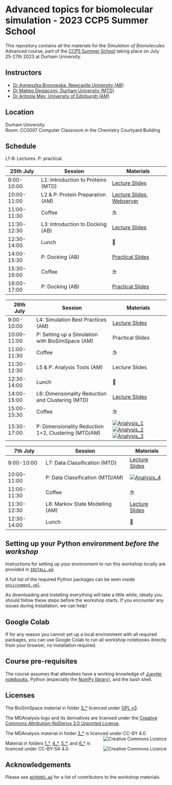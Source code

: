 # Advanced topics for biomolecular simulation - 2023 CCP5 Summer School 

This repository contains all the materials for the *Simulation of Biomolecules* Advanced course, part of the [CCP5 Summer School](https://summer2023.ccp5.ac.uk/#projects_timetable) taking place on July 25-27th 2023 at Durham University.

## Instructors
  
- [Dr Agnieszka Bronowska, Newcastle University (AB)](https://www.ncl.ac.uk/nes/people/profile/agnieszkabronowska.html)     
- [Dr Matteo Degiacomi, Durham University (MTD)](https://degiacomi.org)
- [Dr Antonia Mey, University of Edinburgh (AM)](https://mey-research.org/)  

## Location
Durham University    
Room: CC0007 Computer Classroom in the Chemistry Courtyard Building


## Schedule

L1-8: Lectures. P: practical.

| 25th July   | Session                            | Materials |
|-------------|------------------------------------|-----------|
| 9:00-10:00  | L1: Introduction to Proteins (MTD) | [Lecture Slides](https://github.com/CCPBioSim/CCP5_Simulation_of_BioMolecules/blob/main/1_Introduction/Lecture_1_introduction.pdf) | 
| 10:00-11:00 | L2 & P: Protein Preparation (AM) | [Lecture Slides](https://github.com/CCPBioSim/CCP5_Simulation_of_BioMolecules/blob/main/1_Introduction/Lecture_2_protein_prep.pdf), [Webserver](https://server.poissonboltzmann.org/pdb2pqr)|
| 11:00-11:30 | Coffee                             | [☕](https://www.youtube.com/channel/UCMb0O2CdPBNi-QqPk5T3gsQ) |
| 11:30-12:30 | L3: Introduction to Docking (AB)   | [Lecture Slides](https://github.com/CCPBioSim/CCP5_Simulation_of_BioMolecules/blob/main/2_Docking/Lecture_3_docking.pdf) |
| 12:30-14:00 | Lunch                              | 🍝 |
| 14:00-15:30 | P: Docking (AB)                    | [Practical Slides](https://github.com/CCPBioSim/CCP5_Simulation_of_BioMolecules/blob/main/2_Docking/Docking_Practicals.pdf) |
| 15:30-16:00 | Coffee                             | [☕](https://www.youtube.com/channel/UCMb0O2CdPBNi-QqPk5T3gsQ) |
| 16:00-17:00 | P: Docking (AB)                    | [Practical Slides](https://github.com/CCPBioSim/CCP5_Simulation_of_BioMolecules/blob/main/2_Docking/Docking_Practicals.pdf) |


|  26th July  | Session                                             | Materials |
|-------------|-----------------------------------------------------|-----------|
| 9:00-10:00  | L4: Simulation Best Practices (AM)                  | [Lecture Slides](https://github.com/CCPBioSim/CCP5_Simulation_of_BioMolecules/blob/main/3_Simulation_Setup/Lecture_4_Simulation_setup.pdf) | 
| 10:00-11:00 | P: Setting up a Simulation with BioSimSpace (AM)    | Practical Slides |
| 11:00-11:30 | Coffee                                              | [☕](https://www.youtube.com/channel/UCMb0O2CdPBNi-QqPk5T3gsQ) |
| 11:30-12:30 | L5 & P: Analysis Tools (AM)                         | Lecture Slides |
| 12:30-14:00 | Lunch                                               | 🍝 |
| 14:00-15:00 | L6: Dimensionality Reduction and Clustering (MTD) | [Lecture Slides](https://github.com/CCPBioSim/CCP5_Simulation_of_BioMolecules/blob/main/4_Analysis_DR_clustering/Lecture_6_DR_Clustering.pdf) |
| 15:00-15:30 | Coffee                                              | [☕](https://www.youtube.com/channel/UCMb0O2CdPBNi-QqPk5T3gsQ) |
| 15:30-17:00 | P: Dimensionality Reduction 1+2, Clustering (MTD/AM)  | [![Analysis_1](https://colab.research.google.com/assets/colab-badge.svg)](https://colab.research.google.com/github/CCPBioSim/CCP5_Simulation_of_BioMolecules/blob/main/4_Analysis_DR_clustering/1_DR_part1.ipynb) [![Analysis_2](https://colab.research.google.com/assets/colab-badge.svg)](https://colab.research.google.com/github/CCPBioSim/CCP5_Simulation_of_BioMolecules/blob/main/4_Analysis_DR_clustering/2_DR_part2.ipynb) [![Analysis_3](https://colab.research.google.com/assets/colab-badge.svg)](https://colab.research.google.com/github/CCPBioSim/CCP5_Simulation_of_BioMolecules/blob/main/4_Analysis_DR_clustering/3_clustering.ipynb) |


|  7th July   | Session                          | Materials |
|-------------|----------------------------------|-----------|
| 9:00-10:00  | L7: Data Classification (MTD)    | [Lecture Slides](https://github.com/CCPBioSim/CCP5_Simulation_of_BioMolecules/blob/main/5_Analysis_classification/Lecture_7_classification.pdf) | 
| 10:00-11:00 | P: Data Classification (MTD/AM)  | [![Analysis_4](https://colab.research.google.com/assets/colab-badge.svg)](https://colab.research.google.com/github/CCPBioSim/CCP5_Simulation_of_BioMolecules/blob/main/5_Analysis_classification/1_classification.ipynb) |
| 11:00-11:30 | Coffee                           | [☕](https://www.youtube.com/channel/UCMb0O2CdPBNi-QqPk5T3gsQ) |
| 11:30-12:30 | L8: Markov State Modelling (AM)  | [Lecture Slides](https://github.com/CCPBioSim/CCP5_Simulation_of_BioMolecules/blob/main/6_Analysis_MSM/Lecture_8_MSM.pdf) |
| 12:30-14:00 | Lunch                            | 🍝 |


## Setting up your Python environment *before the workshop*

<!--The workshop will be in a blended learning environment and hands-on. You will need a working installation of MDAnalysis and related packages including data to analyze in order to participate. The full installation may take up to about 1 GB of space (mostly for data, which you can delete after the workshop).--> 

Instructions for setting up your environment to run this workshop locally
are provided in [`INSTALL.md`](INSTALL.md).

A full list of the required Python packages can be seen inside [`environment.yml`](environment.yml).

As downloading and installing everything will take a little while, ideally you should follow these steps before the workshop starts. If you encounter any issues during installation, we can help!

## Google Colab

If for any reason you cannot set up a local environment with all required packages, you can use Google Colab to run all workshop notebooks directly from your browser, no installation required. 

## Course pre-requisites

The course assumes that attendees have a working knowledge of [Jupyter notebooks][1], Python (especially the [NumPy library][2]), and the bash shell.


## Licenses

<!--TBA-->

The BioSimSpace material in folder [3_\*](https://github.com/CCPBioSim/CCP5_Simulation_of_BioMolecules/tree/main/3_Simulation_Setup) licenced under [GPL v3](https://www.gnu.org/licenses/gpl-3.0.en.html).

The MDAnalysis logo and its derivatives are licensed under the [Creative Commons Attribution-NoDerivs 3.0 Unported License](https://creativecommons.org/licenses/by-nd/3.0/).

The MDAnalysis material in folder [3_\*](https://github.com/CCPBioSim/CCP5_Simulation_of_BioMolecules/tree/main/3_Simulation_Setup) is licenced under CC-BY 4.0 
<a rel="license" href="http://creativecommons.org/licenses/by/4.0/"><img alt="Creative Commons Licence" style="border-width:0" src="https://i.creativecommons.org/l/by/4.0/88x31.png" title='This work is licensed under a Creative Commons Attribution 4.0 International License.' align="right"/></a>

Material in folders [1_\*](https://github.com/CCPBioSim/CCP5_Simulation_of_BioMolecules/tree/main/1_Introduction), [4_\*](https://github.com/CCPBioSim/CCP5_Simulation_of_BioMolecules/tree/main/4_Analysis_DR_clustering), [5_\*](https://github.com/CCPBioSim/CCP5_Simulation_of_BioMolecules/tree/main/5_Analysis_classification), and [6_\*](https://github.com/CCPBioSim/CCP5_Simulation_of_BioMolecules/tree/main/6_Analysis_MSM) is licenced under CC-BY-SA 4.0.
<a rel="license" href="https://creativecommons.org/licenses/by-nc-sa/4.0/"><img alt="Creative Commons Licence" style="width=50" src="https://licensebuttons.net/l/by-nc-sa/4.0/88x31.png" title='This work is licensed under a Creative Commons Attribution 4.0 International License.' align="right"/></a>


## Acknowledgements

Please see [`AUTHORS.md`](AUTHORS.md) for a list of contributors to the workshop
materials.

##
[1]: https://jupyter-notebook.readthedocs.io/en/stable/
[2]: https://numpy.org/
